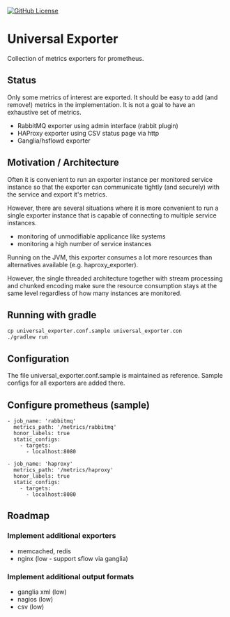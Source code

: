 [![GitHub License](https://img.shields.io/badge/license-Apache%20License%202.0-blue.svg?style=flat)](http://www.apache.org/licenses/LICENSE-2.0)

# Universal Exporter

Collection of metrics exporters for prometheus.
 
## Status

Only some metrics of interest are exported. It should be
 easy to add (and remove!) metrics in the implementation.
 It is not a goal to have an exhaustive set of metrics.

* RabbitMQ exporter using admin interface (rabbit plugin)
* HAProxy exporter using CSV status page via http
* Ganglia/hsflowd exporter

## Motivation / Architecture

Often it is convenient to run an exporter instance
 per monitored service instance so that the exporter
 can communicate tightly (and securely) with the 
 service and export it's metrics. 

However, there are several situations where it is
 more convenient to run a single exporter instance
 that is capable of connecting to multiple service
 instances.

* monitoring of unmodifiable applicance like systems
* monitoring a high number of service instances

Running on the JVM, this exporter consumes a lot more 
 resources than alternatives available (e.g. haproxy_exporter).

However, the single threaded architecture together with stream
 processing and chunked encoding make sure the resource 
 consumption stays at the same level regardless of how many 
 instances are monitored.

## Running with gradle 

    cp universal_exporter.conf.sample universal_exporter.con
    ./gradlew run

## Configuration

The file universal_exporter.conf.sample is maintained as
 reference. Sample configs for all exporters are added there.

## Configure prometheus (sample)

    - job_name: 'rabbitmq'
      metrics_path: '/metrics/rabbitmq'
      honor_labels: true
      static_configs:
        - targets:
          - localhost:8080

    - job_name: 'haproxy'
      metrics_path: '/metrics/haproxy'
      honor_labels: true
      static_configs:
        - targets:
          - localhost:8080

## Roadmap

### Implement additional exporters

* memcached, redis
* nginx (low - support sflow via ganglia)

### Implement additional output formats

* ganglia xml (low)
* nagios (low)
* csv (low)
